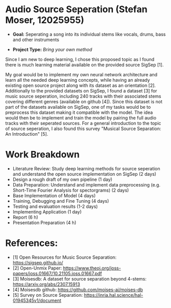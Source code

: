 # Audio Source Seperation (Stefan Moser, 12025955)

- **Goal:** Seperating a song into its individual stems like vocals, drums, bass and other instruments

- **Project Type:** *Bring your own method*

Since I am new to deep learning, I chose this proposed topic as I found there is much learning material
available on the provided source SigSep [1].

My goal would be to implement my own neural network architecture and learn all the needed deep learning concepts, 
while having an already existing open source project along with its dataset as an orientation [2]. Additionally to the provided datasets on SigSep, I found a dataset [3] for music source seperation, including 240 tracks with their associated stems covering different genres (available on github [4]). Since this dataset is not part of the datasets available on SigSep, one of my tasks would be to preprocess this dataset making it compatible with the model. The idea would then be to implement and train the model by pairing the full audio tracks with their seperated sources. For a general introduction to the topic of source seperation, I also found this survey "Musical Source Separation: An Introduction" [5]. 

# Work Breakdown

- Literature Review: Study deep learning methods for source seperation and understand the open source implementation on SigSep (2 days)
- Design a rough draft of my own pipeline (1 day)
- Data Preparation: Understand and implement data preprocessing (e.g. Short-Time Fourier Analysis for spectorgrams) (2 days)
- Base Implementation of Model (4 days)
- Training, Debugging and Fine Tuning (4 days)
- Testing and evaluation results (1-2 days)
- Implementing Application (1 day) 
- Report (6 h)
- Presentation Preparation (4 h)


# References:
- [1] Open Resources for Music Source Separation: https://sigsep.github.io/
- [2] Open-Unmix Paper: https://www.theoj.org/joss-papers/joss.01667/10.21105.joss.01667.pdf
- [3] Moisesdb: A dataset for source separation beyond 4-stems: https://arxiv.org/abs/2307.15913 
- [4] Moisesdb github: https://github.com/moises-ai/moises-db
- [5] Survey on Source Separation: https://inria.hal.science/hal-01945345v1/document
